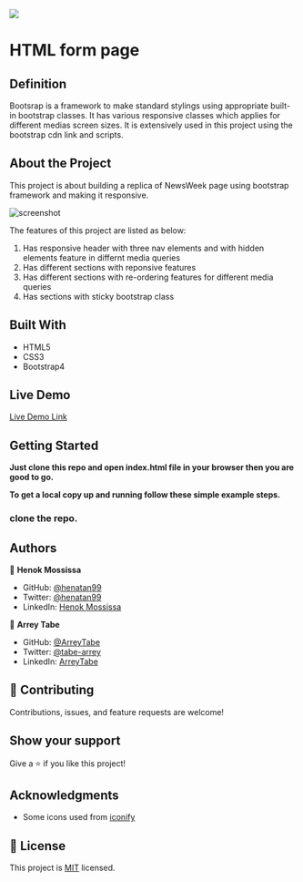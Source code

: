 ![](https://img.shields.io/badge/Microverse-blueviolet)

# HTML form page 

## Definition 

Bootsrap is a framework to make standard stylings using appropriate built-in bootstrap classes. It has various responsive classes which applies for different medias screen sizes. It is extensively used in
this project using the bootstrap cdn link and scripts. 

## About the Project 

This project is about building a replica of NewsWeek page using bootstrap framework and making it responsive.

![screenshot](assets/screencapture-file-home-henok-Documents-NewsWeek-page-bootstrap-clone-index-html-2020-10-22-06_22_45.png)

The features of this project are listed as below:
1. Has responsive header with three nav elements and with hidden elements feature in differnt media queries
2. Has different sections with reponsive features 
3. Has different sections with re-ordering features for different media queries 
4. Has sections with sticky bootstrap class 

## Built With

- HTML5
- CSS3
- Bootstrap4

## Live Demo

[Live Demo Link](https://henatan99.github.io/NewsWeek-page-bootstrap-clone/)


## Getting Started

**Just clone this repo and open index.html file in your browser then you are good to go.**


**To get a local copy up and running follow these simple example steps.**

### clone the repo.


## Authors

👤 **Henok Mossissa**

- GitHub: [@henatan99](https://github.com/henatan99)
- Twitter: [@henatan99](https://twitter.com/henatan99)
- LinkedIn: [Henok Mossissa](https://www.linkedin.com/in/henok-mekonnen-2a251613/)

👤 **Arrey Tabe**

- GitHub: [@ArreyTabe](https://github.com/ArreyTabe)
- Twitter: [@tabe-arrey](https://twitter.com/tabe_arrey)
- LinkedIn: [ArreyTabe](https://www.linkedin.com/in/arrey-affuembey-80a8b11a8/)

## 🤝 Contributing

Contributions, issues, and feature requests are welcome!

## Show your support

Give a ⭐️ if you like this project!

## Acknowledgments

- Some icons used from [iconify](https://iconify.design/)

## 📝 License

This project is [MIT](./LICENSE) licensed. 
